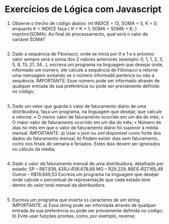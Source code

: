 # Exercícios de Lógica com Javascript
1) Observe o trecho de código abaixo:
int INDICE = 13, SOMA = 0, K = 0;
enquanto K < INDICE faça
{
K = K + 1;
SOMA = SOMA + K;
}
imprimir(SOMA);
Ao final do processamento, qual será o valor da variável SOMA?

##
2) Dado a sequência de Fibonacci, onde se inicia por 0 e 1 e o próximo valor sempre será a soma dos 2 valores anteriores (exemplo: 0, 1, 1, 2, 3, 5, 8, 13, 21, 34...), escreva um programa na linguagem que desejar onde, informado um número, ele calcule a sequência de Fibonacci e retorne uma mensagem avisando se o número informado pertence ou não a sequência.
IMPORTANTE:
Esse número pode ser informado através de qualquer entrada de sua preferência ou pode ser previamente definido no código;

##
3) Dado um vetor que guarda o valor de faturamento diário de uma distribuidora, faça um programa, na linguagem que desejar, que calcule e retorne:
• O menor valor de faturamento ocorrido em um dia do mês;
• O maior valor de faturamento ocorrido em um dia do mês;
• Número de dias no mês em que o valor de faturamento diário foi superior à média mensal.
IMPORTANTE:
a) Usar o json ou xml disponível como fonte dos dados do faturamento mensal;
b) Podem existir dias sem faturamento, como nos finais de semana e feriados. Estes dias devem ser ignorados no cálculo da média;

##
4) Dado o valor de faturamento mensal de uma distribuidora, detalhado por estado:
SP – R$67.836,43
RJ – R$36.678,66
MG – R$29.229,88
ES – R$27.165,48
Outros – R$19.849,53
Escreva um programa na linguagem que desejar onde calcule o percentual de representação que cada estado teve dentro do valor total mensal da distribuidora.

##
5) Escreva um programa que inverta os caracteres de um string.
IMPORTANTE:
a) Essa string pode ser informada através de qualquer entrada de sua preferência ou pode ser previamente definida no código;
b) Evite usar funções prontas, como, por exemplo, reverse;
